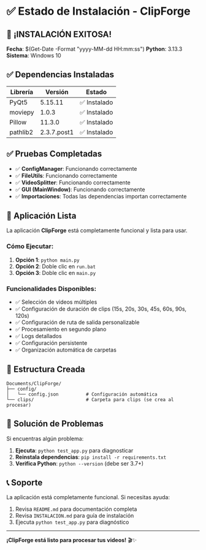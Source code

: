 # ✅ Estado de Instalación - ClipForge

## 🎉 ¡INSTALACIÓN EXITOSA!

**Fecha**: $(Get-Date -Format "yyyy-MM-dd HH:mm:ss")
**Python**: 3.13.3
**Sistema**: Windows 10

## ✅ Dependencias Instaladas

| Librería | Versión | Estado |
|----------|---------|--------|
| PyQt5 | 5.15.11 | ✅ Instalado |
| moviepy | 1.0.3 | ✅ Instalado |
| Pillow | 11.3.0 | ✅ Instalado |
| pathlib2 | 2.3.7.post1 | ✅ Instalado |

## ✅ Pruebas Completadas

- ✅ **ConfigManager**: Funcionando correctamente
- ✅ **FileUtils**: Funcionando correctamente  
- ✅ **VideoSplitter**: Funcionando correctamente
- ✅ **GUI (MainWindow)**: Funcionando correctamente
- ✅ **Importaciones**: Todas las dependencias importan correctamente

## 🚀 Aplicación Lista

La aplicación **ClipForge** está completamente funcional y lista para usar.

### Cómo Ejecutar:

1. **Opción 1**: `python main.py`
2. **Opción 2**: Doble clic en `run.bat`
3. **Opción 3**: Doble clic en `main.py`

### Funcionalidades Disponibles:

- ✅ Selección de videos múltiples
- ✅ Configuración de duración de clips (15s, 20s, 30s, 45s, 60s, 90s, 120s)
- ✅ Configuración de ruta de salida personalizable
- ✅ Procesamiento en segundo plano
- ✅ Logs detallados
- ✅ Configuración persistente
- ✅ Organización automática de carpetas

## 📁 Estructura Creada

```
Documents/ClipForge/
├── config/
│   └── config.json          # Configuración automática
└── clips/                   # Carpeta para clips (se crea al procesar)
```

## 🔧 Solución de Problemas

Si encuentras algún problema:

1. **Ejecuta**: `python test_app.py` para diagnosticar
2. **Reinstala dependencias**: `pip install -r requirements.txt`
3. **Verifica Python**: `python --version` (debe ser 3.7+)

## 📞 Soporte

La aplicación está completamente funcional. Si necesitas ayuda:

1. Revisa `README.md` para documentación completa
2. Revisa `INSTALACION.md` para guía de instalación
3. Ejecuta `python test_app.py` para diagnóstico

---

**¡ClipForge está listo para procesar tus videos!** 🎬✨ 